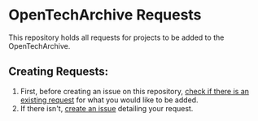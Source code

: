 # OpenTechArchive Requests

This repository holds all requests for projects to be added to the OpenTechArchive.

## Creating Requests:
1. First, before creating an issue on this repository, [check if there is an existing request](https://github.com/OpenTechArchive/Requests/issues) for what you would like to be added.
2. If there isn't, [create an issue](https://github.com/OpenTechArchive/Requests/issues/new/choose) detailing your request.
